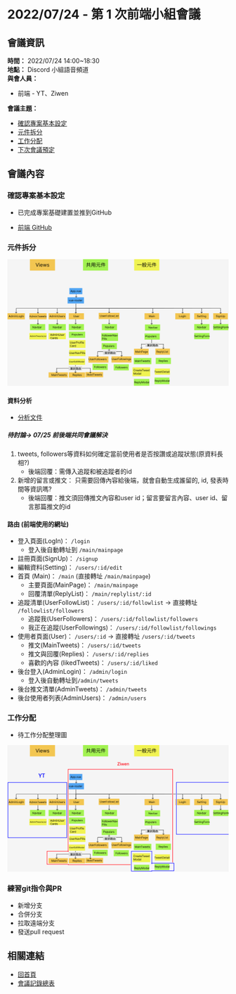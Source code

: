 # 2022/07/24 - 第 1 次前端小組會議

## 會議資訊
**時間：** 2022/07/24 14:00~18:30  
**地點：** Discord 小組語音頻道  
**與會人員：** 
  * 前端 - YT、Ziwen  

**會議主題：**  
* [確認專案基本設定](#確認專案基本設定)  
* [元件拆分](#元件拆分)  
* [工作分配](#工作分配)  
* [下次會議預定](#下次會議預定)  

## 會議內容  

### 確認專案基本設定  
  - 已完成專案基礎建置並推到GitHub
  * [前端 GitHub](https://github.com/ziwenying/simple-twitter-frontend)
  
### 元件拆分  

![元件拆分](./images/元件拆分.png)


#### 資料分析
 - [分析文件]()

##### 待討論-> 07/25 前後端共同會議解決
  1. tweets, followers等資料如何確定當前使用者是否按讚或追蹤狀態(原資料長相?)  
       - 後端回覆：需傳入追蹤和被追蹤者的id
  3. 新增的留言或推文： 只需要回傳內容給後端，就會自動生成誰留的, id, 發表時間等資訊嗎? 
       - 後端回覆：推文須回傳推文內容和user id；留言要留言內容、user id、留言那篇推文的id

#### 路由 (前端使用的網址)
  - 登入頁面(LogIn)：  `/login` 
    - 登入後自動轉址到 `/main/mainpage`
  - 註冊頁面(SignUp)：    `/signup` 
  - 編輯資料(Setting)：  `/users/:id/edit`
  - 首頁 (Main)：     `/main`  (直接轉址 `/main/mainpage`)
      - 主要頁面(MainPage)：  `/main/mainpage`
      - 回覆清單(ReplyList)： `/main/replylist/:id`
  - 追蹤清單(UserFollowList)：  `/users/:id/followlist` -> 直接轉址 `/followlist/followers`
    - 追蹤我(UserFollowers)： `/users/:id/followlist/followers`
    - 我正在追蹤(UserFollowings)： `/users/:id/followlist/followings`
  - 使用者頁面(User)：   `/users/:id` -> 直接轉址 `/users/:id/tweets`
      - 推文(MainTweets)：      `/users/:id/tweets`
      - 推文與回覆(Replies)：  `/users/:id/replies`
      - 喜歡的內容 (likedTweets)： `/users/:id/liked`
  - 後台登入(AdminLogin)： `/admin/login`    
    - 登入後自動轉址到`/admin/tweets`
  - 後台推文清單(AdminTweets)： `/admin/tweets`
  - 後台使用者列表(AdminUsers)：  `/admin/users`

### 工作分配
 - 待工作分配整理圖
 
![工作分配](./images/工作分配.jpg)



### 練習git指令與PR
 - 新增分支
 - 合併分支
 - 拉取遠端分支
 - 發送pull request


## 相關連結  
* [回首頁](../README.md)
* [會議記錄總表](./index.md)  

